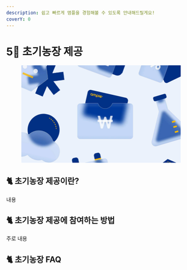 ```yaml
---
description: 쉽고 빠르게 앰플을 경험해볼 수 있도록 안내해드릴게요!
coverY: 0
---
```


# 5⃣ 초기농장 제공

<figure><img src="../.gitbook/assets/image (5).png" alt=""><figcaption></figcaption></figure>

## :cat2: 초기농장 제공이란?

내용











## :cat2: 초기농장 제공에 참여하는 방법

주로 내용











## :cat2: 초기농장 FAQ









